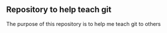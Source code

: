 ## Repository to help teach git

The purpose of this repository is to help me teach git to others


